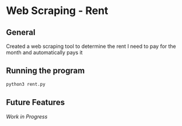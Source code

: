 # Web Scraping - Rent

## General

Created a web scraping tool to determine the rent I need to pay for the month and automatically pays it

## Running the program

```python
python3 rent.py
```

## Future Features
*Work in Progress*
